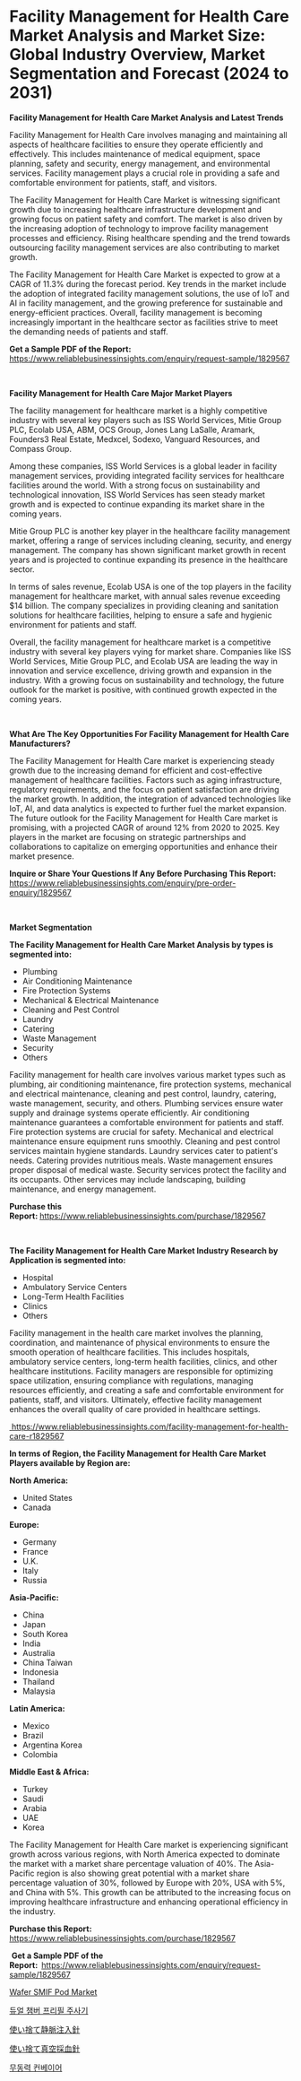 <p><h1>Facility Management for Health Care Market Analysis and Market Size: Global Industry Overview, Market Segmentation and Forecast (2024 to 2031)</h1></p><p><strong>Facility Management for Health Care Market Analysis and Latest Trends</strong></p>
<p><p>Facility Management for Health Care involves managing and maintaining all aspects of healthcare facilities to ensure they operate efficiently and effectively. This includes maintenance of medical equipment, space planning, safety and security, energy management, and environmental services. Facility management plays a crucial role in providing a safe and comfortable environment for patients, staff, and visitors.</p><p>The Facility Management for Health Care Market is witnessing significant growth due to increasing healthcare infrastructure development and growing focus on patient safety and comfort. The market is also driven by the increasing adoption of technology to improve facility management processes and efficiency. Rising healthcare spending and the trend towards outsourcing facility management services are also contributing to market growth.</p><p>The Facility Management for Health Care Market is expected to grow at a CAGR of 11.3% during the forecast period. Key trends in the market include the adoption of integrated facility management solutions, the use of IoT and AI in facility management, and the growing preference for sustainable and energy-efficient practices. Overall, facility management is becoming increasingly important in the healthcare sector as facilities strive to meet the demanding needs of patients and staff.</p></p>
<p><strong>Get a Sample PDF of the Report:&nbsp;</strong> <a href="https://www.reliablebusinessinsights.com/enquiry/request-sample/1829567">https://www.reliablebusinessinsights.com/enquiry/request-sample/1829567</a></p>
<p>&nbsp;</p>
<p><strong>Facility Management for Health Care Major Market Players</strong></p>
<p><p>The facility management for healthcare market is a highly competitive industry with several key players such as ISS World Services, Mitie Group PLC, Ecolab USA, ABM, OCS Group, Jones Lang LaSalle, Aramark, Founders3 Real Estate, Medxcel, Sodexo, Vanguard Resources, and Compass Group.</p><p>Among these companies, ISS World Services is a global leader in facility management services, providing integrated facility services for healthcare facilities around the world. With a strong focus on sustainability and technological innovation, ISS World Services has seen steady market growth and is expected to continue expanding its market share in the coming years.</p><p>Mitie Group PLC is another key player in the healthcare facility management market, offering a range of services including cleaning, security, and energy management. The company has shown significant market growth in recent years and is projected to continue expanding its presence in the healthcare sector.</p><p>In terms of sales revenue, Ecolab USA is one of the top players in the facility management for healthcare market, with annual sales revenue exceeding $14 billion. The company specializes in providing cleaning and sanitation solutions for healthcare facilities, helping to ensure a safe and hygienic environment for patients and staff.</p><p>Overall, the facility management for healthcare market is a competitive industry with several key players vying for market share. Companies like ISS World Services, Mitie Group PLC, and Ecolab USA are leading the way in innovation and service excellence, driving growth and expansion in the industry. With a growing focus on sustainability and technology, the future outlook for the market is positive, with continued growth expected in the coming years.</p></p>
<p>&nbsp;</p>
<p><strong>What Are The Key Opportunities For Facility Management for Health Care Manufacturers?</strong></p>
<p><p>The Facility Management for Health Care market is experiencing steady growth due to the increasing demand for efficient and cost-effective management of healthcare facilities. Factors such as aging infrastructure, regulatory requirements, and the focus on patient satisfaction are driving the market growth. In addition, the integration of advanced technologies like IoT, AI, and data analytics is expected to further fuel the market expansion. The future outlook for the Facility Management for Health Care market is promising, with a projected CAGR of around 12% from 2020 to 2025. Key players in the market are focusing on strategic partnerships and collaborations to capitalize on emerging opportunities and enhance their market presence.</p></p>
<p><strong>Inquire or Share Your Questions If Any Before Purchasing This Report:</strong> <a href="https://www.reliablebusinessinsights.com/enquiry/pre-order-enquiry/1829567">https://www.reliablebusinessinsights.com/enquiry/pre-order-enquiry/1829567</a></p>
<p>&nbsp;</p>
<p><strong>Market Segmentation</strong></p>
<p><strong>The Facility Management for Health Care Market Analysis by types is segmented into:</strong></p>
<p><ul><li>Plumbing</li><li>Air Conditioning Maintenance</li><li>Fire Protection Systems</li><li>Mechanical & Electrical Maintenance</li><li>Cleaning and Pest Control</li><li>Laundry</li><li>Catering</li><li>Waste Management</li><li>Security</li><li>Others</li></ul></p>
<p><p>Facility management for health care involves various market types such as plumbing, air conditioning maintenance, fire protection systems, mechanical and electrical maintenance, cleaning and pest control, laundry, catering, waste management, security, and others. Plumbing services ensure water supply and drainage systems operate efficiently. Air conditioning maintenance guarantees a comfortable environment for patients and staff. Fire protection systems are crucial for safety. Mechanical and electrical maintenance ensure equipment runs smoothly. Cleaning and pest control services maintain hygiene standards. Laundry services cater to patient's needs. Catering provides nutritious meals. Waste management ensures proper disposal of medical waste. Security services protect the facility and its occupants. Other services may include landscaping, building maintenance, and energy management.</p></p>
<p><strong>Purchase this Report:&nbsp;</strong><a href="https://www.reliablebusinessinsights.com/purchase/1829567">https://www.reliablebusinessinsights.com/purchase/1829567</a></p>
<p>&nbsp;</p>
<p><strong>The Facility Management for Health Care Market Industry Research by Application is segmented into:</strong></p>
<p><ul><li>Hospital</li><li>Ambulatory Service Centers</li><li>Long-Term Health Facilities</li><li>Clinics</li><li>Others</li></ul></p>
<p><p>Facility management in the health care market involves the planning, coordination, and maintenance of physical environments to ensure the smooth operation of healthcare facilities. This includes hospitals, ambulatory service centers, long-term health facilities, clinics, and other healthcare institutions. Facility managers are responsible for optimizing space utilization, ensuring compliance with regulations, managing resources efficiently, and creating a safe and comfortable environment for patients, staff, and visitors. Ultimately, effective facility management enhances the overall quality of care provided in healthcare settings.</p></p>
<p><a href="https://www.reliablebusinessinsights.com/facility-management-for-health-care-r1829567">&nbsp;https://www.reliablebusinessinsights.com/facility-management-for-health-care-r1829567</a></p>
<p><strong>In terms of Region, the Facility Management for Health Care Market Players available by Region are:</strong></p>
<p>
    <p> <strong> North America: </strong>
        <ul>
            <li>United States</li>
            <li>Canada</li>
        </ul>
        </p> 
    <p> <strong> Europe: </strong>
        <ul>
            <li>Germany</li>
            <li>France</li>
            <li>U.K.</li>
            <li>Italy</li>
            <li>Russia</li>
        </ul>
        </p> 
    <p> <strong> Asia-Pacific: </strong>
        <ul>
            <li>China</li>
            <li>Japan</li>
            <li>South Korea</li>
            <li>India</li>
            <li>Australia</li>
            <li>China Taiwan</li>
            <li>Indonesia</li>
            <li>Thailand</li>
            <li>Malaysia</li>
        </ul>
        </p> 
    <p> <strong> Latin America: </strong>
        <ul>
            <li>Mexico</li>
            <li>Brazil</li>
            <li>Argentina Korea</li>
            <li>Colombia</li>
        </ul>
        </p> 
    <p> <strong> Middle East & Africa: </strong>
        <ul>
            <li>Turkey</li>
            <li>Saudi</li>
            <li>Arabia</li>
            <li>UAE</li>
            <li>Korea</li>
        </ul>
    </p>
    </p>
<p><p>The Facility Management for Health Care market is experiencing significant growth across various regions, with North America expected to dominate the market with a market share percentage valuation of 40%. The Asia-Pacific region is also showing great potential with a market share percentage valuation of 30%, followed by Europe with 20%, USA with 5%, and China with 5%. This growth can be attributed to the increasing focus on improving healthcare infrastructure and enhancing operational efficiency in the industry.</p></p>
<p><strong>Purchase this Report: </strong><a href="https://www.reliablebusinessinsights.com/purchase/1829567">https://www.reliablebusinessinsights.com/purchase/1829567</a></p>
<p>&nbsp;<strong>Get a Sample PDF of the Report:&nbsp;&nbsp;</strong><a href="https://www.reliablebusinessinsights.com/enquiry/request-sample/1829567">https://www.reliablebusinessinsights.com/enquiry/request-sample/1829567</a></p>
<p><strong></strong></p>
<p><p><a href="https://issuu.com/reportprime-2/docs/wafer-smif-pod-market-size-2030.pptx">Wafer SMIF Pod Market</a></p><p><a href="https://github.com/Marcosoenrt565736/Market-Research-Report-List-1/blob/main/6889550104986.md">듀얼 챔버 프리필 주사기</a></p><p><a href="https://github.com/AhmadMann1950/Market-Research-Report-List-1/blob/main/5912126110221.md">使い捨て静脈注入針</a></p><p><a href="https://github.com/avwofrml53535/Market-Research-Report-List-2/blob/main/4353080110222.md">使い捨て真空採血針</a></p><p><a href="https://medium.com/@ukaszduda1/%EB%8F%99%EB%A0%A5%EC%9D%B4-%EC%97%86%EB%8A%94-%EC%BB%A8%EB%B2%A0%EC%9D%B4%EC%96%B4-%EC%8B%9C%EC%9E%A5-%EC%8B%9C%EC%9E%A5-cagr-%EC%8B%9C%EC%9E%A5-%EB%8F%99%ED%96%A5-%EB%B0%8F-%EC%84%B1%EC%9E%A5-%EC%A0%84%EB%9E%B5%EC%97%90-%EB%8C%80%ED%95%9C-%ED%86%B5%EC%B0%B0%EB%A0%A5-2df284aa5d9d">무동력 컨베이어</a></p></p>